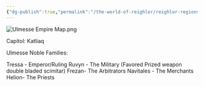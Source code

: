 ```yaml
---
{"dg-publish":true,"permalink":"/the-world-of-reighlor/reighlor-regions/ulmesse-empire/ulmesse-empire/"}
---
```


![Ulmesse Empire Map.png](/img/user/The%20World%20Of%20Reighlor/Map%20Pics/Ulmesse%20Empire%20Map.png)

Capitol: Katliaq

Ulmesse Noble Families:

Tressa - Emperor/Ruling 
Ruvyn - The Military (Favored Prized weapon double bladed scimitar)
Frezan- The Arbitrators
Navitales - The Merchants 
Helion- The Priests


